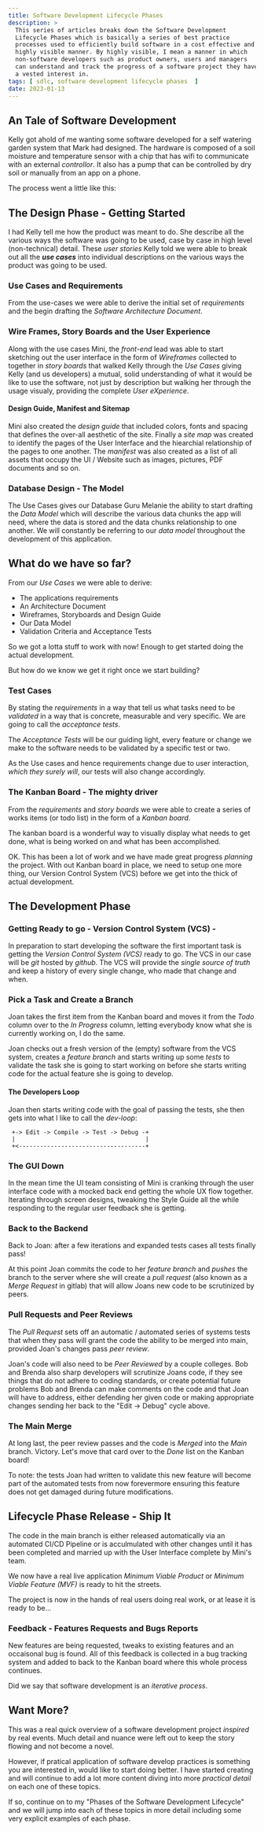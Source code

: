 ```yaml
---
title: Software Development Lifecycle Phases
description: >
  This series of articles breaks down the Software Development
  Lifecycle Phases which is basically a series of best practice
  processes used to efficiently build software in a cost effective and
  highly visible manner. By highly visible, I mean a manner in which
  non-software developers such as product owners, users and managers
  can understand and track the progress of a software project they have
  a vested interest in.
tags: [ sdlc, software development lifecycle phases  ]
date: 2023-01-13
---
```


## An Tale of Software Development

Kelly got ahold of me wanting some software developed for a self
watering garden system that Mark had designed. The hardware is composed
of a soil moisture and temperature sensor with a chip that has wifi
to communicate with an external _controllor_. It also has a pump that
can be controlled by dry soil or manually from an app on a phone.

The process went a little like this:

## The Design Phase - Getting Started

I had Kelly tell me how the product was meant to do. She describe all
the various ways the software was going to be used, case by case in
high level (non-technical) detail. These _user stories_ Kelly told
we were able to break out all the ___use cases___ into
individual descriptions on the various ways the product was going to be
used. 

### Use Cases and Requirements

From the use-cases we were able to derive the initial set of
_requirements_ and the begin drafting the _Software Architecture
Document_. 

### Wire Frames, Story Boards and the User Experience

Along with the use cases Mini, the _front-end_ lead was able to start
sketching out the user interface in the form of _Wireframes_ collected
to together in _story boards_ that walked Kelly through the _Use
Cases_ giving Kelly (and us developers) a mutual, solid understanding
of what it would be like to use the software, not just by description
but walking her through the usage visualy, providing the complete
_User eXperience_.

#### Design Guide, Manifest and Sitemap

Mini also created the _design guide_ that included colors, fonts and
spacing that defines the over-all aesthetic of the site. Finally a
_site map_ was created to identify the pages of the User Interface and
the hiearchial relationship of the pages to one another. The
_manifest_ was also created as a list of all assets that occupy the UI
/ Website such as images, pictures, PDF documents and so on.

### Database Design - The Model

The Use Cases gives our Database Guru Melanie the ability to start
drafting the _Data Model_ which will describe the various data chunks
the app will need, where the data is stored and the data chunks
relationship to one another. We will constantly be referring to our
_data model_ throughout the development of this application.

## What do we have so far?

From our _Use Cases_ we were able to derive:

- The applications requirements
- An Architecture Document
- Wireframes, Storyboards and Design Guide
- Our Data Model
- Validation Criteria and Acceptance Tests

So we got a lotta stuff to work with now! Enough to get started doing
the actual development.

But how do we know we get it right once we start building?

### Test Cases

By stating the _requirements_ in a way that tell us what tasks need to
be _validated_ in a way that is concrete, measurable and very
specific. We are going to call the _acceptance tests_.

The _Acceptance Tests_ will be our guiding light, every feature or
change we make to the software needs to be validated by a specific
test or two.

As the Use cases and hence requirements change due to user
interaction, _which they surely will_, our tests will also change
accordingly.

### The Kanban Board - The mighty driver

From the _requirements_ and _story boards_ we were able to create a
series of works items (or todo list) in the form of a _Kanban board_. 

The kanban board is a wonderful way to visually display what needs to
get done, what is being worked on and what has been accomplished.

OK. This has been a lot of work and we have made great progress
_planning_ the project. With out Kanban board in place, we need to
setup one more thing, our Version Control System (VCS) before we get
into the thick of actual development.

## The Development Phase

### Getting Ready to go - Version Control System (VCS) - 

In preparation to start developing the software the first important
task is getting the _Version Control System (VCS)_ ready to go. The
VCS in our case will be _git_ hosted by _github_.  The VCS will
provide the _single source of truth_ and keep a history of every
single change, who made that change and when.

### Pick a Task and Create a Branch

Joan takes the first item from the Kanban board and moves it from the
_Todo_ column over to the _In Progress_ column, letting everybody know
what she is currently working on, I do the same.

Joan checks out a fresh version of the (empty) software from the VCS
system, creates a _feature branch_ and starts writing up some
_tests_ to validate the task she is going to start working on before
she starts writing code for the actual feature she is going to
develop. 

#### The Developers Loop

Joan then starts writing code with the goal of passing the tests, she
then gets into what I like to call the _dev-loop_:

```
 +-> Edit -> Compile -> Test -> Debug -+
 |                                     |
 +<------------------------------------+
```

### The GUI Down

In the mean time the UI team consisting of Mini is cranking through the
user interface code with a mocked back end getting the whole UX flow
together. Iterating through screen designs, tweaking the Style Guide
all the while responding to the regular user feedback she is getting.

### Back to the Backend

Back to Joan: after a few iterations and expanded tests cases all
tests finally pass! 

At this point Joan commits the code to her _feature branch_ and
_pushes_ the branch to the server where she will create a
_pull request_ (also known as a _Merge Request_ in gitlab) that will
allow Joans new code to be scrutinized by peers.

### Pull Requests and Peer Reviews

The _Pull Request_ sets off an automatic / automated series of systems
tests that when they pass will grant the code the ability to be
merged into main, provided Joan's changes pass _peer review_. 

Joan's code will also need to be _Peer Reviewed_ by a couple colleges.
Bob and Brenda also sharp developers will scrutinize Joans code, if
they see things that do not adhere to coding standards, or create
potential future problems Bob and Brenda can make comments on the code
and that Joan will have to address, either defending her given code or
making appropriate changes sending her back to the "Edit -> Debug"
cycle above.


### The Main Merge

At long last, the peer review passes and the code is _Merged_ into the
_Main_ branch.  Victory. Let's move that card over to the _Done_ list
on the Kanban board!

To note: the tests Joan had written to validate this new feature will
become part of the automated tests from now forevermore ensuring this
feature does not get damaged during future modifications.

## Lifecycle Phase Release - Ship It

The code in the main branch is either released automatically via an
automated CI/CD Pipeline or is acculmulated with other changes until
it has been completed and married up with the User Interface complete by
Mini's team.

We now have a real live application _Minimum Viable Product_ or
_Minimum Viable Feature (MVF)_ is ready to hit the streets.

The project is now in the hands of real users doing real work, or at
lease it is ready to be...

### Feedback - Features Requests and Bugs Reports

New features are being requested, tweaks to existing features and an
occaisonal bug is found. All of this feedback is collected in a bug
tracking system and added to back to the Kanban board where this whole
process continues.

Did we say that software development is an _iterative process_.

## Want More?

This was a real quick overview of a software development project
_inspired_ by real events. Much detail and nuance were left out to
keep the story flowing and not become a novel.

However, if pratical application of software develop practices is
something you are interested in, would like to start doing better. I
have started creating and will continue to add a lot more content
diving into more _practical detail_ on each one of these topics.

If so, continue on to my "Phases of the Software Development
Lifecycle" and we will jump into each of these topics in more detail
including some very explicit examples of each phase.

